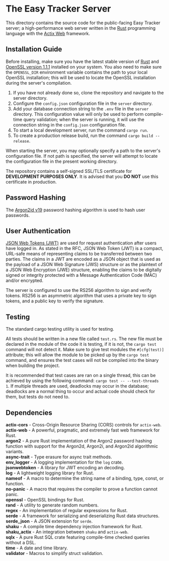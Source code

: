 # The Easy Tracker Server

This directory contains the source code for the public-facing Easy Tracker server; a high-performance web server written in the [Rust](https://www.rust-lang.org/) programming language with the [Actix Web](https://actix.rs/) framework.

## Installation Guide

Before installing, make sure you have the latest stable version of [Rust](https://www.rust-lang.org/) and [OpenSSL version 1.1.1](https://www.openssl.org/news/openssl-1.1.1-notes.html) installed on your system. You also need to make sure the `OPENSSL_DIR` environment variable contains the path to your local OpenSSL installation; this will be used to locate the OpenSSL installation during the server's compilation.

1. If you have not already done so, clone the repository and navigate to the server directory.
2. Configure the `config.json` configuration file in the `server` directory.
3. Add your database connection string to the `.env` file in the `server` directory. This configuration value will only be used to perform compile-time query validation; when the server is running, it will use the connection string in the `config.json` configuration file.
4. To start a local development server, run the command `cargo run`.
5. To create a production release build, run the command `cargo build --release`.

When starting the server, you may optionally specify a path to the server's configuration file. If not path is specified, the server will attempt to locate the configuration file in the present working directory.

The repository contains a self-signed SSL/TLS certificate for **DEVELOPMENT PURPOSES ONLY**. It is advised that you **DO NOT** use this certificate in production.

## Password Hashing

The [Argon2id v19](https://en.wikipedia.org/wiki/Argon2) password hashing algorithm is used to hash user passwords.

## User Authentication

[JSON Web Tokens (JWT)](https://www.rfc-editor.org/rfc/rfc7519) are used for request authentication after users have logged in. As stated in the RFC, JSON Web Token (JWT) is a compact, URL-safe means of representing claims to be transferred between two parties. The claims in a JWT are encoded as a JSON object that is used as the payload of a JSON Web Signature (JWS) structure or as the plaintext of a JSON Web Encryption (JWE) structure, enabling the claims to be digitally signed or integrity protected with a Message Authentication Code (MAC) and/or encrypted.

The server is configured to use the RS256 algorithm to sign and verify tokens. RS256 is an asymmetric algorithm that uses a private key to sign tokens, and a public key to verify the signature.

## Testing

The standard cargo testing utility is used for testing.

All tests should be written in a new file called `test.rs`. The new file must be declared in the module of the code it is testing, if it is not, the `cargo test` command will not detect it. Make sure to give test modules the `#[cfg(test)]` attribute; this will allow the module to be picked up by the `cargo test` command, and ensures the test cases will not be compiled into the binary when building the project.

It is recommended that test cases are ran on a single thread, this can be achieved by using the following command: `cargo test -- --test-threads 1`. If multiple threads are used, deadlocks may occur in the database; deadlocks are a normal thing to occur and actual code should check for them, but tests do not need to.

## Dependencies

**actix-cors** - Cross-Origin Resource Sharing (CORS) controls for `actix-web`.
<br />
**actix-web** - A powerful, pragmatic, and extremely fast web framework for Rust.
<br />
**argon2** - A pure Rust implementation of the Argon2 password hashing function with support for the Argon2d, Argon2i, and Argon2id algorithmic variants.
<br />
**async-trait** - Type erasure for async trait methods.
<br />
**env_logger** - A logging implementation for the `log` crate.
<br />
**jsonwebtoken** - A library for JWT encoding an decoding.
<br />
**log** - A lightweight logging library for Rust.
<br />
**nameof** - A macro to determine the string name of a binding, type, const, or function.
<br />
**no-panic** - A macro that requires the compiler to prove a function cannot panic.
<br />
**openssl** - OpenSSL bindings for Rust.
<br />
**rand** - A utility to generate random numbers.
<br />
**regex** - An implementation of regular expressions for Rust.
<br />
**serde** - A framework for serializing and deserializing Rust data structures.
<br />
**serde_json** - A JSON extension for `serde`.
<br />
**shaku** - A compile time dependency injection framework for Rust.
<br />
**shaku_actix** - An integration between `shaku` and `actix-web`.
<br />
**sqlx** - A pure Rust SQL crate featuring compile-time checked queries without a DSL.
<br />
**time** - A date and time library.
<br />
**validator** - Macros to simplify struct validation.
